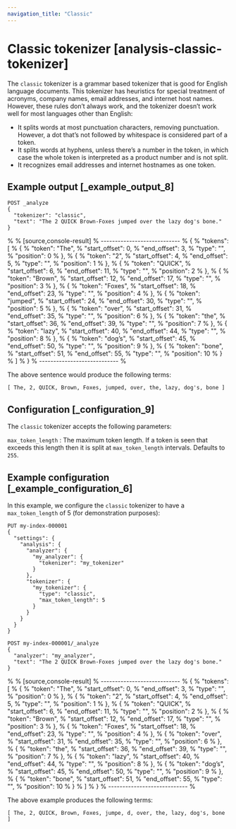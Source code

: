 ```yaml
---
navigation_title: "Classic"
---
```


# Classic tokenizer [analysis-classic-tokenizer]


The `classic` tokenizer is a grammar based tokenizer that is good for English language documents. This tokenizer has heuristics for special treatment of acronyms, company names, email addresses, and internet host names. However, these rules don’t always work, and the tokenizer doesn’t work well for most languages other than English:

* It splits words at most punctuation characters, removing punctuation. However, a dot that’s not followed by whitespace is considered part of a token.
* It splits words at hyphens, unless there’s a number in the token, in which case the whole token is interpreted as a product number and is not split.
* It recognizes email addresses and internet hostnames as one token.


## Example output [_example_output_8] 

```console
POST _analyze
{
  "tokenizer": "classic",
  "text": "The 2 QUICK Brown-Foxes jumped over the lazy dog's bone."
}
```

% 
% [source,console-result]
% ----------------------------
% {
%   "tokens": [
%     {
%       "token": "The",
%       "start_offset": 0,
%       "end_offset": 3,
%       "type": "<ALPHANUM>",
%       "position": 0
%     },
%     {
%       "token": "2",
%       "start_offset": 4,
%       "end_offset": 5,
%       "type": "<ALPHANUM>",
%       "position": 1
%     },
%     {
%       "token": "QUICK",
%       "start_offset": 6,
%       "end_offset": 11,
%       "type": "<ALPHANUM>",
%       "position": 2
%     },
%     {
%       "token": "Brown",
%       "start_offset": 12,
%       "end_offset": 17,
%       "type": "<ALPHANUM>",
%       "position": 3
%     },
%     {
%       "token": "Foxes",
%       "start_offset": 18,
%       "end_offset": 23,
%       "type": "<ALPHANUM>",
%       "position": 4
%     },
%     {
%       "token": "jumped",
%       "start_offset": 24,
%       "end_offset": 30,
%       "type": "<ALPHANUM>",
%       "position": 5
%     },
%     {
%       "token": "over",
%       "start_offset": 31,
%       "end_offset": 35,
%       "type": "<ALPHANUM>",
%       "position": 6
%     },
%     {
%       "token": "the",
%       "start_offset": 36,
%       "end_offset": 39,
%       "type": "<ALPHANUM>",
%       "position": 7
%     },
%     {
%       "token": "lazy",
%       "start_offset": 40,
%       "end_offset": 44,
%       "type": "<ALPHANUM>",
%       "position": 8
%     },
%     {
%       "token": "dog’s",
%       "start_offset": 45,
%       "end_offset": 50,
%       "type": "<APOSTROPHE>",
%       "position": 9
%     },
%     {
%       "token": "bone",
%       "start_offset": 51,
%       "end_offset": 55,
%       "type": "<ALPHANUM>",
%       "position": 10
%     }
%   ]
% }
% ----------------------------
% 

The above sentence would produce the following terms:

```text
[ The, 2, QUICK, Brown, Foxes, jumped, over, the, lazy, dog's, bone ]
```


## Configuration [_configuration_9] 

The `classic` tokenizer accepts the following parameters:

`max_token_length`
:   The maximum token length. If a token is seen that exceeds this length then it is split at `max_token_length` intervals. Defaults to `255`.


## Example configuration [_example_configuration_6] 

In this example, we configure the `classic` tokenizer to have a `max_token_length` of 5 (for demonstration purposes):

```console
PUT my-index-000001
{
  "settings": {
    "analysis": {
      "analyzer": {
        "my_analyzer": {
          "tokenizer": "my_tokenizer"
        }
      },
      "tokenizer": {
        "my_tokenizer": {
          "type": "classic",
          "max_token_length": 5
        }
      }
    }
  }
}

POST my-index-000001/_analyze
{
  "analyzer": "my_analyzer",
  "text": "The 2 QUICK Brown-Foxes jumped over the lazy dog's bone."
}
```

% 
% [source,console-result]
% ----------------------------
% {
%   "tokens": [
%     {
%       "token": "The",
%       "start_offset": 0,
%       "end_offset": 3,
%       "type": "<ALPHANUM>",
%       "position": 0
%     },
%     {
%       "token": "2",
%       "start_offset": 4,
%       "end_offset": 5,
%       "type": "<ALPHANUM>",
%       "position": 1
%     },
%     {
%       "token": "QUICK",
%       "start_offset": 6,
%       "end_offset": 11,
%       "type": "<ALPHANUM>",
%       "position": 2
%     },
%     {
%       "token": "Brown",
%       "start_offset": 12,
%       "end_offset": 17,
%       "type": "<ALPHANUM>",
%       "position": 3
%     },
%     {
%       "token": "Foxes",
%       "start_offset": 18,
%       "end_offset": 23,
%       "type": "<ALPHANUM>",
%       "position": 4
%     },
%     {
%       "token": "over",
%       "start_offset": 31,
%       "end_offset": 35,
%       "type": "<ALPHANUM>",
%       "position": 6
%     },
%     {
%       "token": "the",
%       "start_offset": 36,
%       "end_offset": 39,
%       "type": "<ALPHANUM>",
%       "position": 7
%     },
%     {
%       "token": "lazy",
%       "start_offset": 40,
%       "end_offset": 44,
%       "type": "<ALPHANUM>",
%       "position": 8
%     },
%     {
%       "token": "dog’s",
%       "start_offset": 45,
%       "end_offset": 50,
%       "type": "<APOSTROPHE>",
%       "position": 9
%     },
%     {
%       "token": "bone",
%       "start_offset": 51,
%       "end_offset": 55,
%       "type": "<ALPHANUM>",
%       "position": 10
%     }
%   ]
% }
% ----------------------------
% 

The above example produces the following terms:

```text
[ The, 2, QUICK, Brown, Foxes, jumpe, d, over, the, lazy, dog's, bone ]
```

